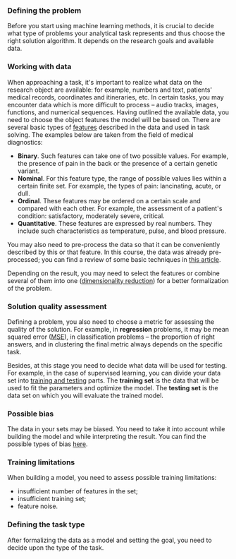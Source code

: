 

### Defining the problem
Before you start using machine learning methods, it is crucial to decide what type of problems your analytical task represents and thus choose the right solution algorithm. It depends on the research goals and available data.

### Working with data
When approaching a task, it's important to realize what data on the research object are available: for example, numbers and text, patients' medical records, coordinates and itineraries, etc. In certain tasks, you may encounter data which is more difficult to process – audio tracks, images, functions, and numerical sequences.
Having outlined the available data, you need to choose the object features the model will be based on.
There are several basic types of [features](https://en.wikipedia.org/wiki/Feature_(machine_learning)) described in the data and used in task solving. The examples below are taken from the field of medical diagnostics:

- **Binary**. Such features can take one of two possible values. For example, the presence of pain in the back or the presence of a certain genetic variant.
- **Nominal**. For this feature type, the range of possible values lies within a certain finite set. For example, the types of pain: lancinating, acute, or dull.
- **Ordinal**. These features may be ordered on a certain scale and compared with each other. For example, the assessment of a patient's condition: satisfactory, moderately severe, critical.
- **Quantitative**. These features are expressed by real numbers. They include such characteristics as temperature, pulse, and blood pressure.

You may also need to pre-process the data so that it can be conveniently described by this or that feature. In this course, the data was already pre-processed; you can find a review of some basic techniques in [this article](https://towardsdatascience.com/introduction-to-data-preprocessing-in-machine-learning-a9fa83a5dc9d).

Depending on the result, you may need to select the features or combine several of them into one ([dimensionality reduction](https://en.wikipedia.org/wiki/Dimensionality_reduction)) for a better formalization of the problem.

### Solution quality assessment
Defining a problem, you also need to choose a metric for assessing the quality of the solution. For example, in **regression** problems, it may be mean squared error ([MSE](https://en.wikipedia.org/wiki/Mean_squared_error)), in classification problems – the proportion of right answers, and in clustering the final metric always depends on the specific task.

Besides, at this stage you need to decide what data will be used for testing. For example, in the case of supervised learning, you can divide your data set into [training and testing](https://en.wikipedia.org/wiki/Training,_validation,_and_test_sets) parts. The **training set** is the data that will be used to fit the parameters and optimize the model. The **testing set** is the data set on which you will evaluate the trained model.


### Possible bias
The data in your sets may be biased. You need to take it into account while building the model and  while interpreting the result. You can find the possible types of bias [here](https://developers.google.com/machine-learning/glossary#bias_ethics).


### Training limitations
When building a model, you need to assess possible training limitations:
- insufficient number of features in the set;
- insufficient training set;
- feature noise.

### Defining the task type 
After formalizing the data as a model and setting the goal, you need to decide upon the type of the task.
